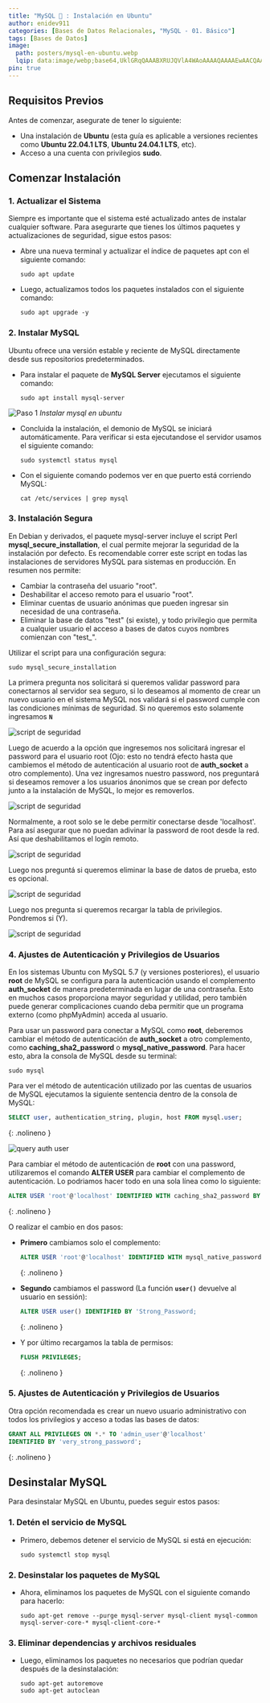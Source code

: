 ```yaml
---
title: "MySQL 🐬 : Instalación en Ubuntu"
author: enidev911
categories: [Bases de Datos Relacionales, "MySQL - 01. Básico"]
tags: [Bases de Datos]
image:
  path: posters/mysql-en-ubuntu.webp
  lqip: data:image/webp;base64,UklGRqQAAABXRUJQVlA4WAoAAAAQAAAAEwAACQAAQUxQSCcAAAABL2AgbRv/lrf9sRERgQDDEBQ1KWQQyyKcv0zfA4jo/wR0rZeBywgAVlA4IFYAAACwAwCdASoUAAoAPzmEuVOvKKWisAgB4CcJZAAAWp+zrp5N706UoAD+0yzGH55omUGTA1lboMfXjsGi2Ix/W5CFQKGoOFGcb4v9/EHv/E2nEamNObwAAA==
pin: true
---
```



## **Requisitos Previos**

Antes de comenzar, asegurate de tener lo siguiente:

- Una instalación de **Ubuntu** (esta guía es aplicable a versiones recientes como **Ubuntu 22.04.1 LTS**, **Ubuntu 24.04.1 LTS**, etc).
- Acceso a una cuenta con privilegios **sudo**.

## **Comenzar Instalación**

### **1. Actualizar el Sistema**

Siempre es importante que el sistema esté actualizado antes de instalar cualquier software. Para asegurarte que tienes los últimos paquetes y actualizaciones de seguridad, sigue estos pasos:

- Abre una nueva terminal y actualizar el índice de paquetes apt con el siguiente comando:
  ```terminal
  sudo apt update
  ```

- Luego, actualizamos todos los paquetes instalados con el siguiente comando:
  ```terminal
  sudo apt upgrade -y
  ```

### **2. Instalar MySQL**

Ubuntu ofrece una versión estable y reciente de MySQL directamente desde sus repositorios predeterminados.

- Para instalar el paquete de **MySQL Server** ejecutamos el siguiente comando:
  ```terminal
  sudo apt install mysql-server
  ```

![Paso 1](mysql/mysql-ubuntu-paso1.png)
_Instalar mysql en ubuntu_

- Concluida la instalación, el demonio de MySQL se iniciará automáticamente. Para verificar si esta ejecutandose el servidor usamos el siguiente comando:

  ```terminal
  sudo systemctl status mysql
  ```

- Con el siguiente comando podemos ver en que puerto está corriendo MySQL:

  ```terminal
  cat /etc/services | grep mysql
  ```

### **3. Instalación Segura**

En Debian y derivados, el paquete mysql-server incluye el script Perl **mysql\_secure\_installation**, el cual permite mejorar la seguridad de la instalación por defecto. Es recomendable correr este script en todas las instalaciones de servidores MySQL para sistemas en producción. En resumen nos permite:

* Cambiar la contraseña del usuario "root".
* Deshabilitar el acceso remoto para el usuario "root".
* Eliminar cuentas de usuario anónimas que pueden ingresar sin necesidad de una contraseña.
* Eliminar la base de datos "test" (si existe), y todo privilegio que permita a cualquier usuario el acceso a bases de datos cuyos nombres comienzan con "test\_".

Utilizar el script para una configuración segura:

```terminal
sudo mysql_secure_installation
```

La primera pregunta nos solicitará si queremos validar password para conectarnos al servidor sea seguro, si lo deseamos al momento de crear un nuevo usuario en el sistema MySQL nos validará si el password cumple con las condiciones mínimas de seguridad. Si no queremos esto solamente ingresamos **`N`**

![script de seguridad](mysql/mysql-ubuntu-secure-installation-1.png)

Luego de acuerdo a la opción que ingresemos nos solicitará ingresar el password para el usuario root (Ojo: esto no tendrá efecto hasta que cambiemos el método de autenticación al usuario root de **auth\_socket** a otro complemento). Una vez ingresamos nuestro password, nos preguntará si deseamos remover a los usuarios ánonimos que se crean por defecto junto a la instalación de MySQL, lo mejor es removerlos.

![script de seguridad](mysql/mysql-ubuntu-secure-installation-2.png)

Normalmente, a root solo se le debe permitir conectarse desde 'localhost'. Para así asegurar que no puedan adivinar la password de root desde la red. Así que deshabilitamos el logín remoto.

![script de seguridad](mysql/mysql-ubuntu-secure-installation-3.png)

Luego nos preguntá si queremos eliminar la base de datos de prueba, esto es opcional.

![script de seguridad](mysql/mysql-ubuntu-secure-installation-4.png)

Luego nos pregunta si queremos recargar la tabla de privilegios. Pondremos si (Y).

![script de seguridad](mysql/mysql-ubuntu-secure-installation-5.png)


### **4. Ajustes de Autenticación y Privilegios de Usuarios**

En los sistemas Ubuntu con MySQL 5.7 (y versiones posteriores), el usuario **root** de MySQL se configura para la autenticación usando el complemento **auth\_socket** de manera predeterminada en lugar de una contraseña. Esto en muchos casos proporciona mayor seguridad y utilidad, pero también puede generar complicaciones cuando deba permitir que un programa externo (como phpMyAdmin) acceda al usuario.

Para usar un password para conectar a MySQL como **root**, deberemos cambiar el método de autenticación de **auth\_socket** a otro complemento, como **caching\_sha2\_password** o **mysql\_native\_password**. Para hacer esto, abra la consola de MySQL desde su terminal:

```terminal
sudo mysql
```

Para ver el método de autenticación utilizado por las cuentas de usuarios de MySQL ejecutamos la siguiente sentencia dentro de la consola de MySQL:

```sql
SELECT user, authentication_string, plugin, host FROM mysql.user;
```
{: .nolineno }

![query auth user](mysql/mysql-ubuntu-query-auth-user.png)

Para cambiar el método de autenticación de **root** con una password, utilizaremos el comando **ALTER USER** para cambiar el complemento de autenticación. Lo podriamos hacer todo en una sola línea como lo siguiente:

```sql
ALTER USER 'root'@'localhost' IDENTIFIED WITH caching_sha2_password BY 'password';
```
{: .nolineno }

O realizar el cambio en dos pasos:

- **Primero** cambiamos solo el complemento:
  ```sql
  ALTER USER 'root'@'localhost' IDENTIFIED WITH mysql_native_password;
  ```
  {: .nolineno }

- **Segundo** cambiamos el password (La función **`user()`** devuelve al usuario en sessión):
  ```sql
  ALTER USER user() IDENTIFIED BY 'Strong_Password;
  ```
  {: .nolineno }

- Y por último recargamos la tabla de permisos:
  ```sql
  FLUSH PRIVILEGES;
  ```
  {: .nolineno }

### **5. Ajustes de Autenticación y Privilegios de Usuarios**

Otra opción recomendada es crear un nuevo usuario administrativo con todos los privilegios y acceso a todas las bases de datos:

```sql
GRANT ALL PRIVILEGES ON *.* TO 'admin_user'@'localhost'
IDENTIFIED BY 'very_strong_password';
```
{: .nolineno }


## **Desinstalar MySQL**

Para desinstalar MySQL en Ubuntu, puedes seguir estos pasos:

### **1. Detén el servicio de MySQL**

- Primero, debemos detener el servicio de MySQL si está en ejecución:
  ```terminal
  sudo systemctl stop mysql
  ```

### **2. Desinstalar los paquetes de MySQL**

- Ahora, eliminamos los paquetes de MySQL con el siguiente comando para hacerlo:
  ```terminal
  sudo apt-get remove --purge mysql-server mysql-client mysql-common mysql-server-core-* mysql-client-core-*
  ```

### **3. Eliminar dependencias y archivos residuales**

- Luego, eliminamos los paquetes no necesarios que podrían quedar después de la desinstalación:
  ```terminal
  sudo apt-get autoremove
  sudo apt-get autoclean
  ```
